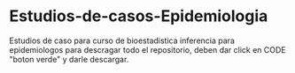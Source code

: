# Estudios-de-casos-Epidemiologia
Estudios de caso para curso de bioestadistica inferencia para epidemiologos
para descragar todo el repositorio, deben dar click en CODE "boton verde" y darle descargar.

